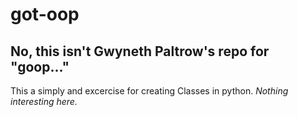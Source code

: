 # got-oop
## No, this isn't Gwyneth Paltrow's repo for "goop..."
This a simply and excercise for creating Classes in python.
*Nothing interesting here.*
